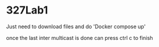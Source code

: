 # 327Lab1

Just need to download files and do 'Docker compose up'

once the last inter multicast is done can press ctrl c to finish
